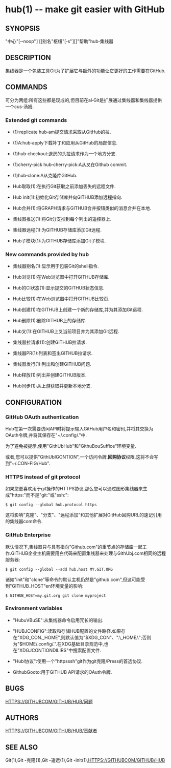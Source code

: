 
# hub(1)	    ‐‐	    make      git      easier	  with	   GitHub

## SYNOPSIS

"中心"[‐‐noop’’]  <COMMAND>  [<OPTIONS>]别名"枢纽"[‐s’’][<shell>]"帮助"hub‐集线器<COMMAND>

## DESCRIPTION

集线器是一个包装工具Git为了扩展它与额外的功能让它更好的工作需要在GitHub.

## COMMANDS

可分为两组:所有这些都是现成的,但目前在al‐Git是扩展通过集线器和集线器提供一个cus‐汤姆.

### Extended git commands

-   (1):replicate hub‐am提交请求采取从GitHub的拉.

-   (1)A:hub‐apply下载补丁和应用从GitHub的局部信息.

-   (1)hub‐checkout:退房的头拉请求作为一个地方分支.

-   (1)cherry‐pick hub‐cherry‐pick:A从叉在Github commit.

-   (1)hub‐clone:A从克隆库GitHub.

-   Hub取取(1):在执行Git获取之前添加丢失的远程文件.

-   Hub init(1):初始化Git存储库并向GITHUB添加远程指向.

-   Hub合并(1):将GRAPH请求与GITHUB合并按钮类似的消息合并在本地.

-   集线器推送(1):将Git分支推到每个列出的遥控器上.

-   集线器远程(1):为GITHUB存储库添加Git远程.

-   Hub子模块(1):为GITHUB存储库添加Git子模块.

### New commands provided by hub

-   集线器别名(1):显示用于包装Git的shell指令.

-   Hub浏览(1):在Web浏览器中打开GITHUB存储库.

-   Hub的CI状态(1):显示提交的GITHUB状态信息.

-   Hub比较(1):在Web浏览器中打开GITHUB比较页.

-   Hub创建(1):在GITHUB上创建一个新的存储库,并为其添加Git远程.

-   Hub删除(1):删除GITHUB上的存储库.

-   Hub叉(1):在GITHUB上叉当前项目并为其添加Git远程.

-   集线器拉请求(1):创建GITHUB拉请求.

-   集线器PR(1):列表和签出GITHUB拉请求.

-   集线器发行(1):列出和创建GITHUB问题.

-   Hub释放(1):列出并创建GITHUB版本.

-   Hub同步(1):从上游获取并更新本地分支.

## CONFIGURATION

### GitHub OAuth authentication

Hub在第一次需要访问API时将提示输入GitHub用户名和密码,并将其交换为OAuth令牌,并将其保存在"~/.config/."中.

为了避免被提示,使用"GithUbHub"和"GithuBouSuffice"环境变量.

或者,您可以提供"GithUbIGONTION",一个访问令牌.**回购协议**权限.这将不会写到"~/.CON-FIG/Hub".

### HTTPS instead of git protocol

如果您更喜欢用于git操作的HTTPS协议,那么您可以通过图形集线器来生成"https\:"而不是"git:"或"ssh:":

```
$ git config ‐‐global hub.protocol https
```

这将影响"克隆"、"分支"、"远程添加"和其他扩展对GitHub回购URL的速记引用的集线器com命令.

### GitHub Enterprise

默认情况下,集线器只与具有指向"Github.com"的重节点的存储库一起工作.GITHUB企业主机需要用白代码来配置集线器来处理与GithUbj.com相同的远程服务器:

```
$ git config ‐‐global ‐‐add hub.host MY.GIT.ORG
```

诸如"init"和"clone"等命令的默认主机仍然是"github.com",但这可能受到"GITHUB_HOST"en环境变量的影响:

```
$ GITHUB_HOST=my.git.org git clone myproject
```

### Environment variables

-   "HubuVBuSE":从集线器命令启用冗长的输出.

-   "HUBJCONFIG":读取和存储HUB配置的文件路径.如果存在"XDG_CON.\_HOME",则默认值为"$XDG_CON"、".\_HOME/.";否则为"$HOME/.config/.".在XDG基础目录规范中,也在"XDGJCONTIONDILIRS"中搜索配置文件.

-   "Hubl协议":使用一个"httpsssh"git作为git克隆/Press的首选协议.

-   GithubGooto:用于GITHUB API请求的OAuth令牌.

## BUGS

[HTTPS://GITHUBCOM/GITHUB/HUB/问题](https://github.com/github/hub/issues)

## AUTHORS

[HTTPS://GITHUBCOM/GITHUB/HUB/贡献者](https://github.com/github/hub/contributors)

## SEE ALSO

Git(1),Git -克隆(1),Git -遥远(1),Git -init(1),[HTTPS://GITHUBCOM/GITHUB/HUB](https://github.com/github/hub)

